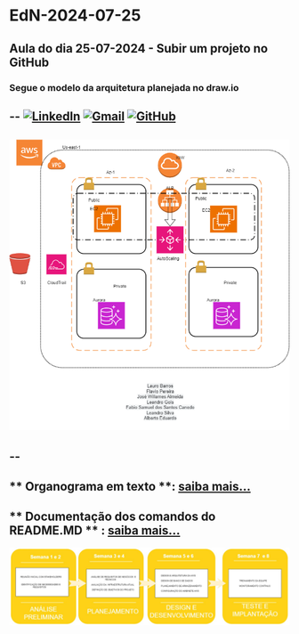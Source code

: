 # EdN-2024-07-25
Aula do dia 25-07-2024 - Subir um projeto no GitHub
--
### Segue o modelo da arquitetura planejada no draw.io
--
[![LinkedIn](https://img.shields.io/badge/LinkedIn-0077B5?style=for-the-badge&logo=linkedin&logoColor=white)](https://www.linkedin.com/in/f%C3%A1bio-samuel-dos-santos-canedo-2708b533/)
[![Gmail](https://img.shields.io/badge/Gmail-333333?style=for-the-badge&logo=gmail&logoColor=red)](mailto:acheroniano@gmail.com) 
[![GitHub](https://img.shields.io/badge/GitHub-100000?style=for-the-badge&logo=github&logoColor=white)](https://github.com/Acheroniano)
--
![imagem](https://github.com/Acheroniano/EdN-2024-07-25/blob/main/DiagramaEcommerce.drawio.png)
--
--
--
** Organograma em texto **: [saiba mais...](https://github.com/Acheroniano/EdN-2024-07-25/blob/main/Sala%2001%20-%202024-07-25.txt)
--
** Documentação dos comandos do README.MD ** : [saiba mais...](https://docs.pipz.com/central-de-ajuda/learning-center/guia-basico-de-markdown#open)
--
![imagem](https://github.com/Acheroniano/EdN-2024-07-25/blob/main/diagramaorganograma.jpg)

